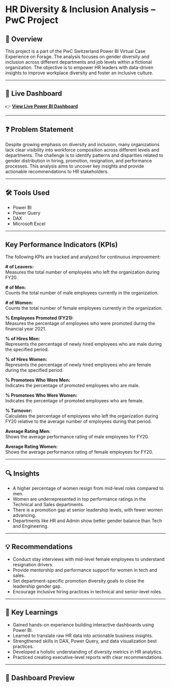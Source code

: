# HR Diversity & Inclusion Analysis – PwC Project

## 🧾 Overview
This project is a part of the PwC Switzerland Power BI Virtual Case Experience on Forage. The analysis focuses on gender diversity and inclusion across different departments and job levels within a fictional organization. The objective is to empower HR leaders with data-driven insights to improve workplace diversity and foster an inclusive culture.

---

## 🔗 Live Dashboard

👉 **[View Live Power BI Dashboard](https://app.powerbi.com/reportEmbed?reportId=14439d02-40b0-4dd3-aba3-b1c251f46fe1&autoAuth=true&ctid=4fc87f88-0137-4424-82b5-23c4f15f39ec)**  

---

## ❓ Problem Statement
Despite growing emphasis on diversity and inclusion, many organizations lack clear visibility into workforce composition across different levels and departments. The challenge is to identify patterns and disparities related to gender distribution in hiring, promotion, resignation, and performance processes. This analysis aims to uncover key insights and provide actionable recommendations to HR stakeholders.

---

## 🛠 Tools Used
- Power BI
- Power Query
- DAX
- Microsoft Excel
  
---

## Key Performance Indicators (KPIs)
The following KPIs are tracked and analyzed for continuous improvement:

**# of Leavers:**  
Measures the total number of employees who left the organization during FY20.

**# of Men:**  
Counts the total number of male employees currently in the organization.

**# of Women:**  
Counts the total number of female employees currently in the organization.

**% Employees Promoted (FY21):**  
Measures the percentage of employees who were promoted during the financial year 2021.

**% of Hires Men:**  
Represents the percentage of newly hired employees who are male during the specified period.

**% of Hires Women:**  
Represents the percentage of newly hired employees who are female during the specified period.

**% Promotees Who Were Men:**  
Indicates the percentage of promoted employees who are male.

**% Promotees Who Were Women:**  
Indicates the percentage of promoted employees who are female.

**% Turnover:**  
Calculates the percentage of employees who left the organization during FY20 relative to the average number of employees during that period.

**Average Rating Men:**  
Shows the average performance rating of male employees for FY20.

**Average Rating Women:**  
Shows the average performance rating of female employees for FY20.

---

## 🔍 Insights
- A higher percentage of women resign from mid-level roles compared to men.
- Women are underrepresented in top performance ratings in the Technical and Sales departments.
- There is a promotion gap at senior leadership levels, with fewer women advancing.
- Departments like HR and Admin show better gender balance than Tech and Engineering.
  
---

## 💡 Recommendations
- Conduct stay interviews with mid-level female employees to understand resignation drivers.
- Provide mentorship and performance support for women in tech and sales.
- Set department-specific promotion diversity goals to close the leadership gender gap.
- Encourage inclusive hiring practices in technical and senior-level roles.
  
---

## 🧠 Key Learnings
- Gained hands-on experience building interactive dashboards using Power BI.
- Learned to translate raw HR data into actionable business insights.
- Strengthened skills in DAX, Power Query, and data visualization best practices.
- Developed a holistic understanding of diversity metrics in HR analytics.
- Practiced creating executive-level reports with clear recommendations.

---

## 📸 Dashboard Preview
